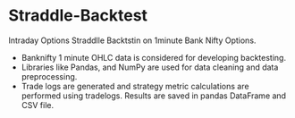 # Straddle-Backtest
Intraday Options Straddlle Backtstin on 1minute Bank Nifty Options.

- Banknifty 1 minute OHLC data is considered for developing backtesting.
- Libraries like Pandas, and NumPy are used for data cleaning and data preprocessing.
- Trade logs are generated and strategy metric calculations are performed using tradelogs. Results are saved in pandas DataFrame and CSV file. 
